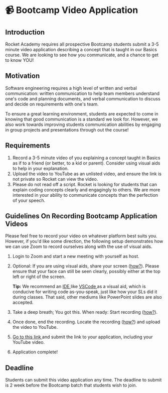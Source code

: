 # 📹 Bootcamp Video Application

## Introduction

Rocket Academy requires all prospective Bootcamp students submit a 3-5 minute video application describing a concept that is taught in our Basics course. We are looking to see how you communicate, and a chance to get to know YOU!

## Motivation

Software engineering requires a high level of written and verbal communication: written communication to help team members understand one's code and planning documents, and verbal communication to discuss and decide on requirements with one's team.

To ensure a great learning environment, students are expected to come in knowing that good communication is a standard we look for. However, we also work towards improving students communication abilities by engaging in group projects and presentations through out the course!

## Requirements

1. Record a 3-5 minute video of you explaining a concept taught in Basics as if to a friend (or better, to a kid or parent). Consider using visual aids to help in your explanation.
2. Upload the video to YouTube as an unlisted video, and ensure the link is not private so Rocket can view the video.
3. Please do not read off a script. Rocket is looking for students that can explain coding concepts clearly and engagingly to others. We are more interested in your ability to communicate concepts than the perfection of your speech.

## Guidelines On Recording Bootcamp Application Videos

Please feel free to record your video on whatever platform best suits you. However, if you'd like some direction, the following setup demonstrates how we can use Zoom to record ourselves along with the use of visual aids.

1. Login to Zoom and start a new meeting with yourself as host.
2.  Optional: If you are using visual aids, share your screen ([how?](https://support.zoom.us/hc/en-us/articles/201362153-Sharing-your-screen)). Please ensure that your face can still be seen clearly, possibly either at the top left or right of the screen.

    **Tip:** We recommend an [IDE ](https://en.wikipedia.org/wiki/Integrated\_development\_environment)like [VSCode ](https://code.visualstudio.com/)as a visual aid, which is conducive for writing code as-you-speak, just like how your SLs did it during classes. That said, other mediums like PowerPoint slides are also accepted.
3. Take a deep breath; You got this. When ready: Start recording ([how?](https://support.zoom.us/hc/en-us/articles/201362473-Local-recording#h\_2b0b123c-d9e9-48bc-b0c6-3cd874ebc98a)).
4. Once done, end the recording. Locate the recording ([how?](https://support.zoom.us/hc/en-us/articles/206277393-Finding-and-Viewing-Recordings)) and upload the video to YouTube.
5. [Go to this link ](https://forms.gle/oHjJt5zEm7wW1xMGA)and submit the link to your application, including your YouTube video.
6. Application complete!

## Deadline

Students can submit this video application any time. The deadline to submit is 2 week before the Bootcamp batch that students wish to join.
